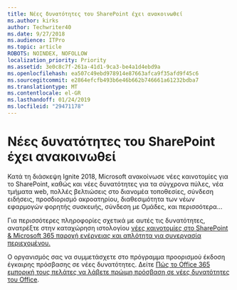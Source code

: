 ```yaml
---
title: Νέες δυνατότητες του SharePoint έχει ανακοινωθεί
ms.author: kirks
author: Techwriter40
ms.date: 9/27/2018
ms.audience: ITPro
ms.topic: article
ROBOTS: NOINDEX, NOFOLLOW
localization_priority: Priority
ms.assetid: 3e0c8c7f-261a-41d1-9ca3-be4a1d4ebd9a
ms.openlocfilehash: ea507c49ebd978914e87663afca9f35afd9f45c6
ms.sourcegitcommit: e2864efcfb493b6e46b662b746661a61232bdba7
ms.translationtype: MT
ms.contentlocale: el-GR
ms.lasthandoff: 01/24/2019
ms.locfileid: "29471178"
---
```

# <a name="sharepoint-new-features-announced"></a>Νέες δυνατότητες του SharePoint έχει ανακοινωθεί

Κατά τη διάσκεψη Ignite 2018, Microsoft ανακοίνωσε νέες καινοτομίες για το SharePoint, καθώς και νέες δυνατότητες για τα σύγχρονα πύλες, νέα τμήματα web, πολλές βελτιώσεις στο διανομέα τοποθεσίες, σύνδεση ειδήσεις, προσδιορισμό ακροατηρίου, διαθεσιμότητα των νέων εφαρμογών φορητής συσκευής, σύνδεση με Ομάδες, και περισσότερα...
  
Για περισσότερες πληροφορίες σχετικά με αυτές τις δυνατότητες, ανατρέξτε στην καταχώρηση ιστολογίου [νέες καινοτομίες στο SharePoint &amp; Microsoft 365 παροχή ενέργειας και απλότητα για συνεργασία περιεχομένου.](https://go.microsoft.com/fwlink/?linkid=2026502)
  
Ο οργανισμός σας να συμμετάσχετε στο πρόγραμμα προορισμού έκδοση έγκαιρης πρόσβασης σε νέες δυνατότητες. Δείτε [Πώς το Office 365 εμπορική τους πελάτες να λάβετε πρώιμη πρόσβαση σε νέες δυνατότητες του Office](https://go.microsoft.com/fwlink/?linkid=2026346).
  

